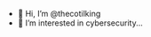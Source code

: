 - 👋 Hi, I’m @thecotilking
- 👀 I’m interested in cybersecurity...

<!---
thecotilking/thecotilking is a ✨ special ✨ repository because its `README.md` (this file) appears on your GitHub profile.
You can click the Preview link to take a look at your changes.
--->
